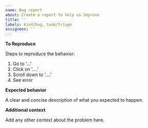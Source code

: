 ```yaml
---
name: Bug report
about: Create a report to help us improve
title: ''
labels: kind/bug, todo/triage
assignees: ''
---
```


**To Reproduce**

Steps to reproduce the behavior:
1. Go to '...'
2. Click on '....'
3. Scroll down to '....'
4. See error

**Expected behavior**

A clear and concise description of what you expected to happen.

**Additional context**

Add any other context about the problem here.
